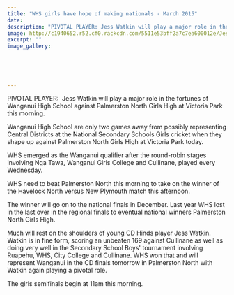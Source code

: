 ```yaml
---
title: "WHS girls have hope of making nationals - March 2015"
date: 
description: "PIVOTAL PLAYER: Jess Watkin will play a major role in the fortunes of Wanganui High School against Palmerston North Girls High at Victoria Park this morning, from Wanganui Chronicle article 25/3/15..."
image: http://c1940652.r52.cf0.rackcdn.com/5511e53bff2a7c7ea600012e/JessWatkin,cricket-in-Palm-Nth.jpg
excerpt: ""
image_gallery:
    
    
    
    
    
---
```


<p>PIVOTAL PLAYER: &nbsp;Jess Watkin will play a major role in the fortunes of Wanganui High School against Palmerston North Girls High at Victoria Park this morning.</p>
<p>Wanganui High School are only two games away from possibly representing Central Districts at the National Secondary Schools Girls cricket when they shape up against Palmerston North Girls High at Victoria Park today.</p>
<p>WHS emerged as the Wanganui qualifier after the round-robin stages involving Nga Tawa, Wanganui Girls College and Cullinane, played every Wednesday.</p>
<p>WHS need to beat Palmerston North this morning to take on the winner of the Havelock North versus New Plymouth match this afternoon.</p>
<p>The winner will go on to the national finals in December. Last year WHS lost in the last over in the regional finals to eventual national winners Palmerston North Girls High.</p>
<p>Much will rest on the shoulders of young CD Hinds player Jess Watkin. Watkin is in fine form, scoring an unbeaten 169 against Cullinane as well as doing very well in the Secondary School Boys' tournament involving Ruapehu, WHS, City College and Cullinane. WHS won that and will represent Wanganui in the CD finals tomorrow in Palmerston North with Watkin again playing a pivotal role.</p>
<p>The girls semifinals begin at 11am this morning.</p>

